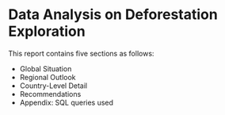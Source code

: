 # **Data Analysis on Deforestation Exploration**
This report contains five sections as follows:

- Global Situation
- Regional Outlook
- Country-Level Detail
- Recommendations
- Appendix: SQL queries used